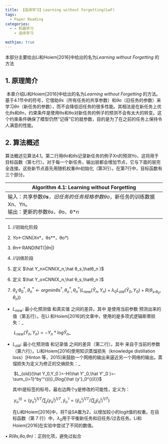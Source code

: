 ```yaml
---
title: 【连续学习】Learning without Forgetting(LwF)
tags:
  - Paper Reading
categories:
  - - 机器学习
    - 连续学习

mathjax: true
---
```



本部分主要给出Li和Hoiem[2016]中给出的名为*Learning without Forgetting* 的方法

<!-- more-->

## 1. 原理简介

​	本章介绍Li和Hoiem[2016]中给出的名为*Learning without Forgetting* 的方法。基于4.1节中的符号，它借助*θs*（所有任务的共享参数）和*θo*（旧任务的参数）来学习*θn*（新任务的参数），而不会降低旧任务的很多性能。其相法是在新任务上优化*θs*和*θn*，约束条件是使用θs和θo对新任务的例子的预测不会有太大的转变。这个约束条件确保了模型仍然“记得”它的就参数，目的是为了在之前的任务上保持令人满意的性能。

## 2. 算法概述    

算法概述见算法4.1。第二行用*θo*和*θs*记录新任务的例子Xn的预测Yo，这将用于目标函数（第七行）。对于每一个新任务，输出层都会增加节点，它与下面的层完全连接。这些新节点首先用随机权重*θn*初始化（第3行）。在第7行中，目标函数有三个部分。

| **Algorithm 4.1:** Learning without Forgetting               |
| ------------------------------------------------------------ |
| 输入：共享参数*θ**s**，*旧任务的任务规格参数*θo*，新任务的训练数据Xn、Yn。 <br /> 输出：更新的参数θ*s、θ*o、θ*n |
|                                                              |

1. //初始化阶段  

2.   *Yo*←CNN(*Xn**，θs**，θo*) 

3. *θn*←RANDINIT(|*θn*|)  

4. //训练阶段  

5. 定义  $\hat Y_n≡CNN(X_n,\hat θ_s,\hatθ_n )$    
   
6. 定义  $\hat Y_o≡CNN(X_n,\hat θ_s,\hatθ_n )$
   
7.   $\theta_s^,\theta_0^*,\theta_n^*←argmin{θs^*,θ_o^*,θ_n^*}(L_{new} (\hat Y_n,Y_n)+λ_0 L_{old} (\hat Y_0,Y_0 )+R(θ_s,_θ_0,θ_n ))$

* $L_{new}$: 最小化预测值  和真实值  之间的差异。其中  是使用当前参数  预测出来的值（第五行）。在Li 和Hoiem[2016]的文章中，使用的是多项式逻辑斯蒂损失：_

  ​							$L_{new} (\hat Y_n,Y_n )=-Y_n*log\hat Y_n$_

* $L_{old}$: 最小化预测值  和记录值  之间的差异（第二行）。其中  来自于当前的参数  （第六行）。Li和Hoiem[2016]使用知识蒸馏损失（knowledge distillation loss）[Hinton 等，2015]来鼓励一个网络的输出来逼近另一个网络的输出。蒸馏损失为定义为修正的交熵损失：_

  ​			$L_{old}(\hat Y_0,Y_0 )=-H(\hat Y'_0,\hat Y'_0 )=-\sum_{i=1}^by'^{(i)}_0log⁡{\hat {y'}_0^{(i)}}$

  其中l是标签的标号。最右边两个y是修改的可能性，定义为：

  ​			$y_o^{(i)}=(y_o^i)^{1/T}/{∑_j(y_o^j )^{1/T}} , \hat {y}_o^{'i}=(\hat y_o^i )^{1/T}/(\sum_j\hat y_o^j )^{1/T})$

  在Li和Hoiem[2016]中，将T设SA置为2，以增加较小的logit值的权重。在目标函数（第 7 行）中，$λ_0$用于平衡新任务和旧任务/过去任务。Li和Hoiem[2016]在实验中尝试了不同的数值。

•  *R(θs,θo,θn)*：正则化项，避免过拟合